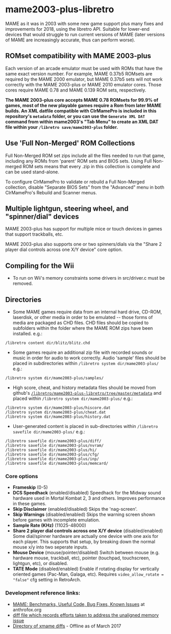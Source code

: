 # mame2003-plus-libretro
MAME as it was in 2003 with some new game support plus many fixes and improvements for 2018, using the libretro API. Suitable for lower-end devices that would struggle to run current versions of MAME (later versions of MAME are increasingly accurate, thus can perform worse).

## ROMset compatibility with MAME 2003-plus
Each version of an arcade emulator must be used with ROMs that have the same exact version number. For example, MAME 0.37b5 ROMsets are required by the MAME 2000 emulator, but MAME 0.37b5 sets will not work correctly with the MAME 2003-plus or MAME 2010 emulator cores. Those cores require MAME 0.78 and MAME 0.139 ROM sets, respectively.

**The MAME 2003-plus core accepts MAME 0.78 ROMsets for 99.9% of games, most of the new playable games require a Rom from later MAME builds. An XML datfile compatible with ClrMamePro is included in this repository's `metadata` folder, or you can use the `Generate XML DAT` command from within mame2003's "Tab Menu" to create an XML DAT file within your `/libretro save/mame2003-plus` folder.**

## Use 'Full Non-Merged' ROM Collections
Full Non-Merged ROM set zips include all the files needed to run that game, including any ROMs from 'parent' ROM sets and BIOS sets. Using Full Non-merged ROM sets means that every .zip in this collection is complete and can be used stand-alone.

To configure ClrMamePro to validate or rebuild a Full Non-Merged collection, disable "Separate BIOS Sets" from the "Advanced" menu in both ClrMamePro's Rebuild and Scanner menus.

## Multiple lightgun, steering wheel, and "spinner/dial" devices
MAME 2003-plus has support for multiple mice or touch devices in games that support trackballs, etc.

MAME 2003-plus also supports one or two spinners/dials via the "Share 2 player dial controls across one X/Y device" core option.

## Compiling for the Wii
* To run on Wii's memory constraints some drivers in src/driver.c must be removed.

## Directories
* Some MAME games require data from an internal hard drive, CD-ROM, laserdisk, or other media in order to be emulated -- those forms of media are packaged as CHD files. CHD files should be copied to subfolders within the folder where the MAME ROM zips have been installed. e.g.:
```
/libretro content dir/blitz/blitz.chd
```
* Some games require an additional zip file with recorded sounds or music in order for audio to work correctly. Audio 'sample' files should be placed in subdirectories within `/libretro system dir/mame2003-plus/` e.g.:
```
/libretro system dir/mame2003-plus/samples/
```
* High score, cheat, and history metadata files should be moved from github's [`/libretro/mame2003-plus-libretro/tree/master/metadata`](https://github.com/libretro/mame2003-plus-libretro/tree/master/metadata) and placed within `/libretro system dir/mame2003-plus/` e.g.:
```
/libretro system dir/mame2003-plus/hiscore.dat
/libretro system dir/mame2003-plus/cheat.dat
/libretro system dir/mame2003-plus/history.dat
```
* User-generated content is placed in sub-directories within `/libretro savefile dir/mame2003-plus/` e.g.:
```
/libretro savefile dir/mame2003-plus/diff/
/libretro savefile dir/mame2003-plus/nvram/
/libretro savefile dir/mame2003-plus/hi/
/libretro savefile dir/mame2003-plus/cfg/
/libretro savefile dir/mame2003-plus/inp/
/libretro savefile dir/mame2003-plus/memcard/
```

### Core options
* **Frameskip** (0-5)
* **DCS Speedhack** (enabled/disabled)
  Speedhack for the Midway sound hardware used in Mortal Kombat 2, 3 and others. Improves performance in these games.
* **Skip Disclaimer** (enabled/disabled)
  Skips the 'nag-screen'.
* **Skip Warnings** (disabled/enabled)
  Skips the warning screen shown before games with incomplete emulation.
* **Sample Rate (KHz)** (11025-48000)
* **Share 2 player dial controls across one X/Y device** (disabled/enabled)
  Some dial/spinner hardware are actually one device with one axis for each player. This supports that setup, by breaking down the normal mouse x/y into two seperate inputs.
* **Mouse Device** (mouse/pointer/disabled)
  Switch between mouse (e.g. hardware mouse, trackball, etc), pointer (touchpad, touchscreen, lightgun, etc), or disabled.
* **TATE Mode** (disabled/enabled)
  Enable if rotating display for vertically oriented games (Pac-Man, Galaga, etc). Requires `video_allow_rotate = "false"` cfg setting in RetroArch.

 
### Development reference links:
 * [MAME: Benchmarks, Useful Code, Bug Fixes, Known Issues](http://www.anthrofox.org/code/mame/index.html) at anthrofox.org
 * [diff file which records efforts taken to address the unaligned memory issue](https://code.oregonstate.edu/svn/dsp_bd/uclinux-dist/trunk/user/games/xmame/xmame-0.106/src/unix/contrib/patches/word-align-patch)
 * [Directory of xmame diffs](http://web.archive.org/web/20090718202532/http://www.filewatcher.com/b/ftp/ftp.zenez.com/pub/mame/xmame.0.0.html) - Offline as of March 2017
